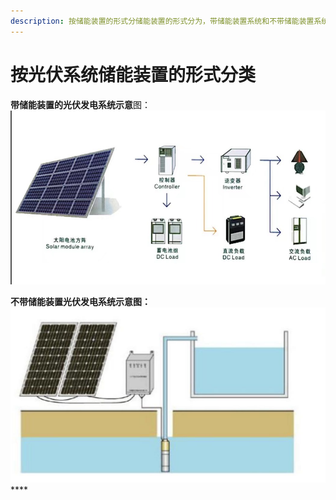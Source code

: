 ```yaml
---
description: 按储能装置的形式分储能装置的形式分为，带储能装置系统和不带储能装置系统
---
```


# 按光伏系统储能装置的形式分类

**带储能装置的光伏发电系统示意**图：![](<../../.gitbook/assets/7609d1871f73616ba8b2c327e9a560e (1).jpg>)

**不带储能装置光伏发电系统示意图：**![](../../.gitbook/assets/a6627d31093d42f0ffe5a2b3c0ef82e.jpg)****
